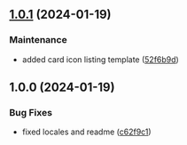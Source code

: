 

## [1.0.1](https://github.com/RedTurtle/volto-wildcard-media/compare/v1.0.0...v1.0.1) (2024-01-19)


### Maintenance

* added card icon listing template ([52f6b9d](https://github.com/RedTurtle/volto-wildcard-media/commit/52f6b9d6a6521c078b6e104a9505c9a07ac5324b))

## 1.0.0 (2024-01-19)


### Bug Fixes

* fixed locales and readme ([c62f9c1](https://github.com/RedTurtle/volto-wildcard-media/commit/c62f9c17623d8866522c9f2db9d731019f94e7d7))